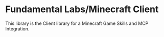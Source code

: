 # Fundamental Labs/Minecraft Client

This library is the Client library for a Minecraft Game Skills and MCP Integration.
